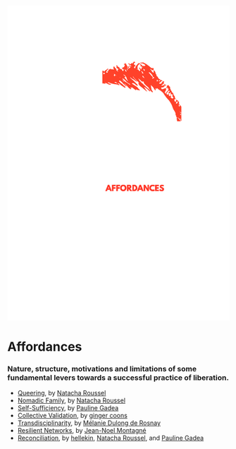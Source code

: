 ![](../../images/cost-of-freedom-affordances.jpg)

# Affordances

### Nature, structure, motivations and limitations of some fundamental levers towards a successful practice of liberation.


* [Queering](queering.html), by [Natacha Roussel](../appendix/attributions.html#natacha-roussel)
* [Nomadic Family](nomadic-family.html), by [Natacha Roussel](../appendix/attributions.html#natacha-roussel)
* [Self-Sufficiency](self-sufficiency.html), by [Pauline Gadea](../appendix/attributions.html#pauline-gadea)
* [Collective Validation](collective-validation.html), by [ginger coons](../appendix/attributions.html#ginger-coons)
* [Transdisciplinarity](transdisciplinarity.html), by [Mélanie Dulong de Rosnay](../appendix/attributions.html#melanie-dulong-de-rosnay)
* [Resilient Networks](resilient-networks.html), by [Jean-Noel Montagné](../appendix/attributions.html#jean-noel-montagne)
* [Reconciliation](reconciliation.html), by [hellekin](../appendix/attributions.html#hellekin), [Natacha Roussel](../appendix/attributions.html#natacha-roussel), and [Pauline Gadea](../appendix/attributions.html#pauline-gadea)
